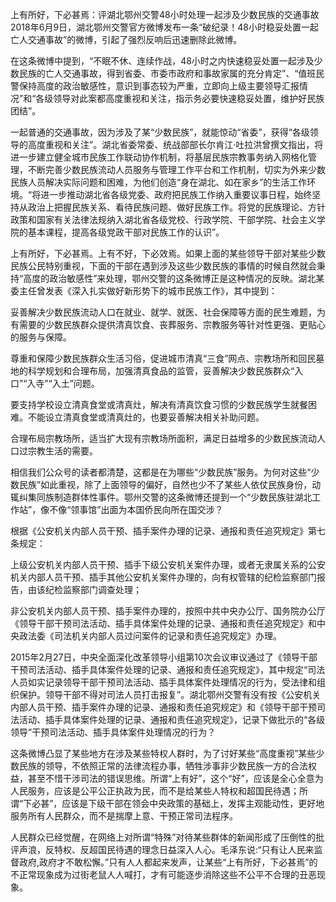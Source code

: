 ﻿上有所好，下必甚焉：评湖北鄂州交警48小时处理一起涉及少数民族的交通事故
2018年6月9日，湖北鄂州交警官方微博发布一条“破纪录！48小时稳妥处置一起亡人交通事故”的微博，引起了强烈反响后迅速删除此微博。

在这条微博中提到，“不眠不休、连续作战，48小时之内快速稳妥处置一起涉及少数民族的亡人交通事故，得到省委、市委市政府和事故家属的充分肯定”、“值班民警保持高度的政治敏感性，意识到事态较为严重，立即向上级主要领导汇报情况”和“各级领导对此案都高度重视和关注，指示务必要快速稳妥处置，维护好民族团结”。

一起普通的交通事故，因为涉及了某“少数民族”，就能惊动“省委”，获得“各级领导的高度重视和关注”。湖北省委常委、统战部部长尔肯江·吐拉洪曾撰文指出，将进一步建立健全城市民族工作联动协作机制，将基层民族宗教事务纳入网格化管理，不断完善少数民族流动人员服务与管理工作平台和工作机制，切实为外来少数民族人员解决实际问题和困难，为他们创造“身在湖北、如在家乡”的生活工作环境。“将进一步推动湖北省各级党委、政府把民族工作纳入重要议事日程，始终坚持从政治上把握民族关系、看待民族问题、做好民族工作。将党的民族理论、方针政策和国家有关法律法规纳入湖北省各级党校、行政学院、干部学院、社会主义学院的基本课程，提高各级党政干部对民族工作的认识”。

上有所好，下必甚焉。上有不好，下必效焉。如果上面的某些领导干部对某些少数民族公民特别重视，下面的干部在遇到涉及这些少数民族的事情的时候自然就会秉持“高度的政治敏感性”来处理，鄂州交警的这条微博正是这种情况的反映。湖北某委主任曾发表《深入扎实做好新形势下的城市民族工作》，其中提到：

妥善解决少数民族流动人口在就业、就学、就医、社会保障等方面的民生难题，为有需要的少数民族群众提供清真饮食、丧葬服务、宗教服务等针对性更强、更贴心的服务与保障。

尊重和保障少数民族群众生活习俗，促进城市清真“三食”网点、宗教场所和回民墓地的科学规划和合理布局，加强清真食品的监管，妥善解决少数民族群众“入口”“入寺”“入土”问题。

要支持学校设立清真食堂或清真灶，解决有清真饮食习惯的少数民族学生就餐困难。不能设立清真食堂或清真灶的，也要妥善解决相关补助问题。

合理布局宗教场所，适当扩大现有宗教场所面积，满足日益增多的少数民族流动人口过宗教生活的需要。

相信我们公众号的读者都清楚，这都是在为哪些“少数民族”服务。为何对这些“少数民族”如此重视，除了上面领导的偏好，自然也少不了某些人依仗民族身份，动辄纠集同族制造群体性事件。鄂州交警的这条微博还提到一个“少数民族驻湖北工作站”，像不像“领事馆”出面为本国侨民向所在国交涉？

根据《公安机关内部人员干预、插手案件办理的记录、通报和责任追究规定》第七条规定：

上级公安机关内部人员干预、插手下级公安机关案件办理，或者无隶属关系的公安机关内部人员干预、插手其他公安机关案件办理的，向有权管辖的纪检监察部门报告，由该纪检监察部门调查处理；

非公安机关内部人员干预、插手案件办理的，按照中共中央办公厅、国务院办公厅《领导干部干预司法活动、插手具体案件处理的记录、通报和责任追究规定》和中央政法委《司法机关内部人员过问案件的记录和责任追究规定》办理。

2015年2月27日，中央全面深化改革领导小组第10次会议审议通过了《领导干部干预司法活动、插手具体案件处理的记录、通报和责任追究规定》，其中规定“司法人员如实记录领导干部干预司法活动、插手具体案件处理情况的行为，受法律和组织保护。领导干部不得对司法人员打击报复”。湖北鄂州交警有没有按《公安机关内部人员干预、插手案件办理的记录、通报和责任追究规定》和《领导干部干预司法活动、插手具体案件处理的记录、通报和责任追究规定》，记录下做批示的“各级领导”干预司法活动、插手具体案件处理情况的行为？

这条微博凸显了某些地方在涉及某些特权人群时，为了讨好某些“高度重视”某些少数民族的领导，不依照正常的法律流程办事，牺牲涉事非少数民族一方的合法权益，甚至不惜干涉司法的错误思维。所谓“上有好”，这个“好”，应该是全心全意为人民服务，应该是公平公正执政为民，而不是给某些人特权和超国民待遇；所谓“下必甚”，应该是下级干部在领会中央政策的基础上，发挥主观能动性，更好地服务所有人民群众，而不是揣摩上意、干预正常司法程序。

人民群众已经觉醒，在网络上对所谓“特殊”对待某些群体的新闻形成了压倒性的批评声浪，反特权、反超国民待遇的理念日益深入人心。毛泽东说:“只有让人民来监督政府,政府才不敢松懈。”只有人人都起来发声，让某些“上有所好，下必甚焉”的不正常现象成为过街老鼠人人喊打，才有可能逐步消除这些不公平不合理的丑恶现象。
